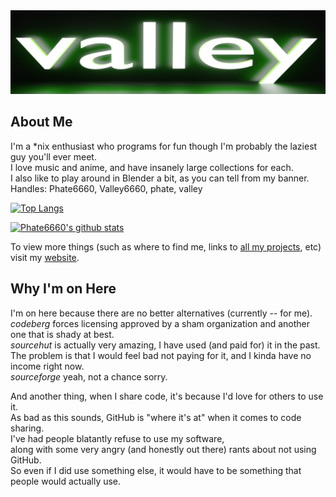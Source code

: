 <img src="https://github.com/Phate6660/Phate6660/blob/master/valley-banner.png?raw=true"/>

## About Me

I'm a \*nix enthusiast who programs for fun though I'm probably the laziest guy you'll ever meet.<br>
I love music and anime, and have insanely large collections for each.<br>
I also like to play around in Blender a bit, as you can tell from my banner.<br>
Handles: Phate6660, Valley6660, phate, valley

[![Top Langs](https://github-readme-stats.vercel.app/api/top-langs/?username=Phate6660&hide=c,clojure,css,html,javascript,python,scala&theme=dark&layout=compact&langs_count=10)](https://github.com/anuraghazra/github-readme-stats)

[![Phate6660's github stats](https://github-readme-stats.vercel.app/api?username=Phate6660&show_icons=true&theme=dark)](https://github.com/Phate6660)

To view more things (such as where to find me, links to [all my projects](https://Phate6660.github.io/projects.html), etc) visit my [website](https://Phate6660.github.io).

## Why I'm on Here
I'm on here because there are no better alternatives (currently -- for me).<br>
<i>codeberg</i> forces licensing approved by a sham organization and another one that is shady at best.<br>
<i>sourcehut</i> is actually very amazing, I have used (and paid for) it in the past.<br>
The problem is that I would feel bad not paying for it, and I kinda have no income right now.<br>
<i>sourceforge</i> yeah, not a chance sorry.<br>

And another thing, when I share code, it's because I'd love for others to use it.<br>
As bad as this sounds, GitHub is "where it's at" when it comes to code sharing.<br>
I've had people blatantly refuse to use my software,<br>
along with some very angry (and honestly out there) rants about not using GitHub.<br>
So even if I did use something else, it would have to be something that people would actually use.
